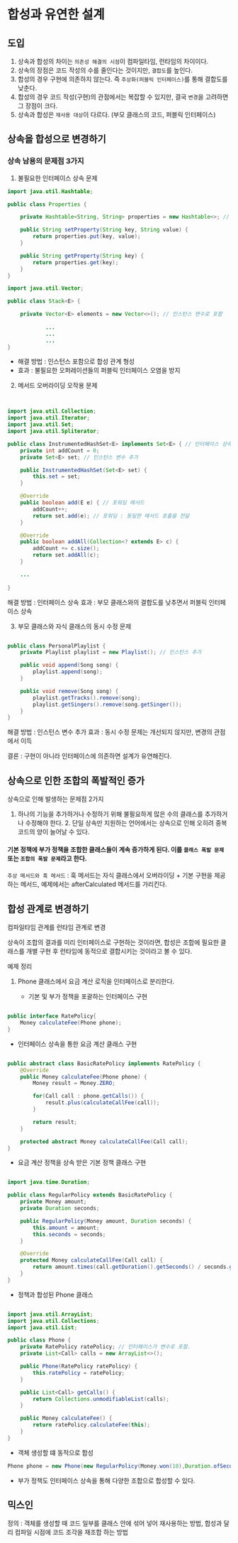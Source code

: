 # 합성과 유연한 설계

## 도입

1. 상속과 합성의 차이는 `의존성 해결의 시점`이 컴파일타임, 런타임의 차이이다.
2. 상속의 장점은 코드 작성의 수를 줄인다는 것이지만, `결합도`를 높인다. 
3. 합성의 경우 구현에 의존하지 않는다. 즉 `추상화(퍼블릭 인터페이스)`를 통해 결합도를 낮춘다.
4. 합성의 경우 코드 작성(구현)의 관점에서는 복잡할 수 있지만, 결국 `변경`을 고려하면 그 장점이 크다.
5. 상속과 합성은 `재사용 대상`이 다르다. (부모 클래스의 코드, 퍼블릭 인터페이스)

## 상속을 합성으로 변경하기

### 상속 남용의 문제점 3가지

1. 불필요한 인터페이스 상속 문제 
```java
import java.util.Hashtable;

public class Properties {

    private Hashtable<String, String> properties = new Hashtable<>; // Hashtable을 인스턴스 변수로 포함 

    public String setProperty(String key, String value) {
        return properties.put(key, value);
    }

    public String getProperty(String key) {
        return properties.get(key);
    }
}
```

```java
import java.util.Vector;

public class Stack<E> {

    private Vector<E> elements = new Vector<>(); // 인스턴스 변수로 포함
            
            ...
            ...
            ...
}
```
- 해결 방법 : 인스턴스 포함으로 합성 관계 형성
- 효과 : 불필요한 오퍼레이션들의 퍼블릭 인터페이스 오염을 방지

2. 메서드 오버라이딩 오작용 문제

```java


import java.util.Collection;
import java.util.Iterator;
import java.util.Set;
import java.util.Spliterator;

public class InstrumentedHashSet<E> implements Set<E> { // 인터페이스 상속 후 오버라이딩
    private int addCount = 0;
    private Set<E> set; // 인스턴스 변수 추가 

    public InstrumentedHashSet(Set<E> set) {
        this.set = set;
    }

    @Override
    public boolean add(E e) { // 포워딩 메서드
        addCount++;
        return set.add(e); // 포워딩 : 동일한 메서드 호출을 전달
    }

    @Override
    public boolean addAll(Collection<? extends E> c) {
        addCount += c.size();
        return set.addAll(c);
    }

    ...
    
}

```

해결 방법 : 인터페이스 상속
효과 : 부모 클래스와의 결합도를 낮추면서 퍼블릭 인터페이스 상속

3. 부모 클래스와 자식 클래스의 동시 수정 문제

```java

public class PersonalPlaylist {
    private Playlist playlist = new Playlist(); // 인스턴스 추가

    public void append(Song song) {
        playlist.append(song);
    }

    public void remove(Song song) {
        playlist.getTracks().remove(song);
        playlist.getSingers().remove(song.getSinger());
    }
}
```

해결 방법 : 인스턴스 변수 추가
효과 : 동시 수정 문제는 개선되지 않지만, 변경의 관점에서 이득

결론 : 구현이 아니라 인터페이스에 의존하면 설계가 유연해진다.

## 상속으로 인한 조합의 폭발적인 증가

상속으로 인해 발생하는 문제점 2가지

1. 하나의 기능을 추가하거나 수정하기 위해 불필요하게 많은 수의 클래스를 추가하거나 수정해야 한다.
   2. 단일 상속만 지원하는 언어에서는 상속으로 인해 오히려 중복 코드의 양이 늘어날 수 있다.



#### 기본 정책에 부가 정책을 조합한 클래스들이 계속 증가하게 된다. 이를 `클래스 폭발 문제` 또는 `조합의 폭발 문제`라고 한다.

`추상 메서드와 훅 메서드` : 훅 메서드는 자식 클래스에서 오버라이딩 + 기본 구현을 제공하는 메서드, 예제에서는 afterCalculated 메서드를 가리킨다.


## 합성 관계로 변경하기

컴파일타임 관계를 런타임 관계로 변경

상속이 조합의 결과를 미리 인터페이스로 구현하는 것이라면, 합성은 조합에 필요한 클래스를 개별 구현 후 런타임에 동적으로 결합시키는 것이라고 볼 수 있다.

예제 정리

1. Phone 클래스에서 요금 계산 로직을 인터페이스로 분리한다.

   - 기본 및 부가 정책을 포괄하는 인터페이스 구현
```java

public interface RatePolicy{
    Money calculateFee(Phone phone);
}
```

- 인터페이스 상속을 통한 요금 계산 클래스 구현
```java

public abstract class BasicRatePolicy implements RatePolicy {
    @Override
    public Money calculateFee(Phone phone) {
        Money result = Money.ZERO;

        for(Call call : phone.getCalls()) {
            result.plus(calculateCallFee(call));
        }

        return result;
    }

    protected abstract Money calculateCallFee(Call call);
}
```

- 요금 계산 정책을 상속 받은 기본 정책 클래스 구현
```java

import java.time.Duration;

public class RegularPolicy extends BasicRatePolicy {
    private Money amount;
    private Duration seconds;

    public RegularPolicy(Money amount, Duration seconds) {
        this.amount = amount;
        this.seconds = seconds;
    }

    @Override
    protected Money calculateCallFee(Call call) {
        return amount.times(call.getDuration().getSeconds() / seconds.getSeconds());
    }
}
```
- 정책과 합성된 Phone 클래스
```java

import java.util.ArrayList;
import java.util.Collections;
import java.util.List;

public class Phone {
    private RatePolicy ratePolicy; // 인터페이스가 변수로 포함.
    private List<Call> calls = new ArrayList<>();

    public Phone(RatePolicy ratePolicy) {
        this.ratePolicy = ratePolicy;
    }

    public List<Call> getCalls() {
        return Collections.unmodifiableList(calls);
    }

    public Money calculateFee() {
        return ratePolicy.calculateFee(this);
    }
}
```

- 객체 생성할 떄 동적으로 합성
```java
Phone phone = new Phone(new RegularPolicy(Money.won(10),Duration.ofSecoinds(10)))));
```

- 부가 정책도 인터페이스 상속을 통해 다양한 조합으로 합성할 수 있다.


## 믹스인

정의 : 객체를 생성할 때 코드 일부를 클래스 안에 섞어 넣어 재사용하는 방법, 합성과 달리 컴파일 시점에 코드 조각을 재조합 하는 방법

